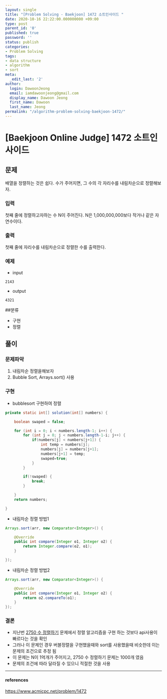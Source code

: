 ```yaml
---
layout: single
title: "[Problem Solving - Baekjoon] 1472 소트인사이드 "
date: 2020-10-16 22:22:00.000000000 +09:00
type: post
parent_id: '0'
published: true
password: ''
status: publish
categories:
- Problem Solving
tags:
- data structure
- algorithm
- sort
meta:
  _edit_last: '2'
author:
  login: DawoonJeong
  email: iamdawoonjeong@gmail.com
  display_name: Dawoon Jeong
  first_name: Dawoon
  last_name: Jeong
permalink: "/algorithm-problem-solving-baekjoon-1472/"
---
```

# [Baekjoon Online Judge] 1472 소트인사이드


## 문제
배열을 정렬하는 것은 쉽다. 수가 주어지면, 그 수의 각 자리수를 내림차순으로 정렬해보자.

### 입력
첫째 줄에 정렬하고자하는 수 N이 주어진다. N은 1,000,000,000보다 작거나 같은 자연수이다.

### 출력
첫째 줄에 자리수를 내림차순으로 정렬한 수를 출력한다.

### 예제
- input
```
2143
```

- output
```
4321
```


##분류
- 구현
- 정렬



## 풀이

### 문제파악
1. 내림차순 정렬을해보자
2. Bubble Sort, Arrays.sort() 사용

### 구현

- bubblesort 구현하여 정렬

```java
private static int[] solution(int[] numbers) {

    boolean swaped = false;

    for (int i = 0; i < numbers.length-1; i++) {
        for (int j = 0; j < numbers.length-1-i; j++) {
            if(numbers[j] < numbers[j+1]) {
                int temp = numbers[j];
                numbers[j] = numbers[j+1];
                numbers[j+1] = temp;
                swaped=true;
            }
        }

        if(!swaped) {
            break;
        }

    }
    return numbers;

}

```

- 내림차순 정렬 방법1

```java
Arrays.sort(arr, new Comparator<Integer>() {

    @Override
    public int compare(Integer o1, Integer o2) {
        return Integer.compare(o2, o1);
    }

});
```

- 내림차순 정렬 방법2

```java
Arrays.sort(arr, new Comparator<Integer>() {

    @Override
    public int compare(Integer o1, Integer o2) {
        return o2.compareTo(o1);
    }
});

```


### 결론
- 지난번 [2750 수 정렬하기](http://dawoonjeong.com/algorithm-problem-solving-baekjoon-10930/) 문제에서 정렬 알고리즘을 구현 하는 것보다 api사용이 빠르다는 것을 확인
- 그러나 이 문제인 경우 버블정렬을 구현했을때와 sort를 사용했을때 비슷한데 이는 문제의 조건으로 추정 됨  
- 이 문제는 N이 1억개가 주어지고, 2750 수 정렬하기 문제는 1000개 였음
- 문제의 조건에 따라 달라질 수 있으니 적절한 것을 사용 


---
#### references
<https://www.acmicpc.net/problem/1472>
